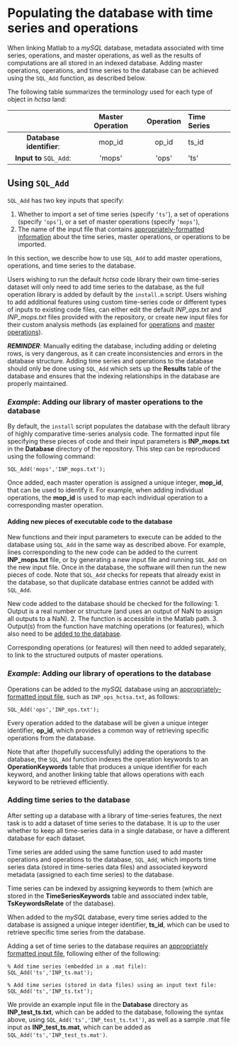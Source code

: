 # Populating the database with time series and operations

When linking Matlab to a _mySQL_ database, metadata associated with time series, operations, and master operations, as well as the results of computations are all stored in an indexed database. Adding master operations, operations, and time series to the database can be achieved using the `SQL_Add` function, as described below.

The following table summarizes the terminology used for each type of object in _hctsa_ land:

|  | **Master Operation** | **Operation** | **Time Series** |
| :---: | :---: | :---: | :--- |
| **Database identifier**: | mop\_id | op\_id | ts\_id |
| **Input to** `SQL_Add`: | 'mops' | 'ops' | 'ts' |

## Using `SQL_Add`

`SQL_Add` has two key inputs that specify:

1. Whether to import a set of time series \(specify `‘ts’`\), a set of operations \(specify `‘ops’`\), or a set of master operations \(specify `‘mops’`\),
2. The name of the input file that contains [appropriately-formatted information](../calculating/input_files.md) about the time series, master operations, or operations to be imported.

In this section, we describe how to use `SQL_Add` to add master operations, operations, and time series to the database.

Users wishing to run the default _hctsa_ code library their own time-series dataset will only need to add time series to the database, as the full operation library is added by default by the `install.m` script. Users wishing to add additional features using custom time-series code or different types of inputs to existing code files, can either edit the default _INP\_ops.txt_ and _INP\_mops.txt_ files provided with the repository, or create new input files for their custom analysis methods \(as explained for [operations](https://github.com/benfulcher/hctsaDocumentation/tree/71794292cac125d96004eacd0c1934c6feacd36b/adding_operations.md) and [master operations](https://github.com/benfulcher/hctsaDocumentation/tree/71794292cac125d96004eacd0c1934c6feacd36b/adding_master_operations.md)\).

_**REMINDER**_: Manually editing the database, including adding or deleting rows, is very dangerous, as it can create inconsistencies and errors in the database structure. Adding time series and operations to the database should only be done using `SQL_Add` which sets up the **Results** table of the database and ensures that the indexing relationships in the database are properly maintained.

### _Example_: Adding our library of master operations to the database

By default, the `install` script populates the database with the default library of highly comparative time-series analysis code. The formatted input file specifying these pieces of code and their input parameters is **INP\_mops.txt** in the **Database** directory of the repository. This step can be reproduced using the following command:

```text
SQL_Add('mops','INP_mops.txt');
```

Once added, each master operation is assigned a unique integer, **mop\_id**, that can be used to identify it. For example, when adding individual operations, the **mop\_id** is used to map each individual operation to a corresponding master operation.

#### Adding new pieces of executable code to the database

New functions and their input parameters to execute can be added to the database using `SQL_Add` in the same way as described above. For example, lines corresponding to the new code can be added to the current **INP\_mops.txt** file, or by generating a new input file and running `SQL_Add` on the new input file. Once in the database, the software will then run the new pieces of code. Note that `SQL_Add` checks for repeats that already exist in the database, so that duplicate database entries cannot be added with `SQL_Add`.

New code added to the database should be checked for the following: 1. Output is a real number or structure \(and uses an output of NaN to assign all outputs to a NaN\). 2. The function is accessible in the Matlab path. 3. Output\(s\) from the function have matching operations \(or features\), which also need to be [added to the database](https://github.com/benfulcher/hctsaDocumentation/tree/71794292cac125d96004eacd0c1934c6feacd36b/adding_operations.md).

Corresponding operations \(or features\) will then need to added separately, to link to the structured outputs of master operations.

### _Example_: Adding our library of operations to the database

Operations can be added to the _mySQL_ database using an [appropriately-formatted input file](../calculating/input_files.md), such as `INP_ops_hctsa.txt`, as follows:

```text
SQL_Add('ops','INP_ops.txt');
```

Every operation added to the database will be given a unique integer identifier, **op\_id**, which provides a common way of retrieving specific operations from the database.

Note that after \(hopefully successfully\) adding the operations to the database, the `SQL_Add` function indexes the operation keywords to an **OperationKeywords** table that produces a unique identifier for each keyword, and another linking table that allows operations with each keyword to be retrieved efficiently.

### Adding time series to the database

After setting up a database with a library of time-series features, the next task is to add a dataset of time series to the database. It is up to the user whether to keep all time-series data in a single database, or have a different database for each dataset.

Time series are added using the same function used to add master operations and operations to the database, `SQL_Add`, which imports time series data \(stored in time-series data files\) and associated keyword metadata \(assigned to each time series\) to the database.

Time series can be indexed by assigning keywords to them \(which are stored in the **TimeSeriesKeywords** table and associated index table, **TsKeywordsRelate** of the database\).

When added to the _mySQL_ database, every time series added to the database is assigned a unique integer identifier, **ts\_id**, which can be used to retrieve specific time series from the database.

Adding a set of time series to the database requires an [appropriately formatted input file](../calculating/input_files.md), following either of the following:

```text
% Add time series (embedded in a .mat file):
SQL_Add('ts','INP_ts.mat');

% Add time series (stored in data files) using an input text file:
SQL_Add('ts','INP_ts.txt');
```

We provide an example input file in the **Database** directory as **INP\_test\_ts.txt**, which can be added to the database, following the syntax above, using `SQL_Add('ts','INP_test_ts.txt')`, as well as a sample .mat file input as **INP\_test\_ts.mat**, which can be added as `SQL_Add('ts','INP_test_ts.mat')`.
